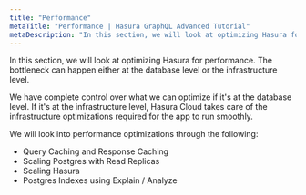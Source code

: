 ```yaml
---
title: "Performance"
metaTitle: "Performance | Hasura GraphQL Advanced Tutorial"
metaDescription: "In this section, we will look at optimizing Hasura for performance. In some scenarios, the bottleneck is at the database level. In some, it is at the infrastructure level."
---
```


In this section, we will look at optimizing Hasura for performance. The bottleneck can happen either at the database level or the infrastructure level.

We have complete control over what we can optimize if it's at the database level. If it's at the infrastructure level, Hasura Cloud takes care of the infrastructure optimizations required for the app to run smoothly.

We will look into performance optimizations through the following:
- Query Caching and Response Caching
- Scaling Postgres with Read Replicas
- Scaling Hasura
- Postgres Indexes using Explain / Analyze
